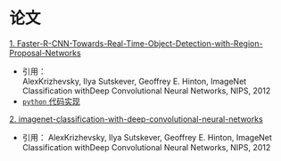 # 论文

[1. Faster-R-CNN-Towards-Real-Time-Object-Detection-with-Region-Proposal-Networks](./papers/Faster-R-CNN-Towards-Real-Time-Object-Detection-with-Region-Proposal-Networks.pdf)              
- 引用：     
AlexKrizhevsky, Ilya Sutskever, Geoffrey E. Hinton, ImageNet Classification withDeep Convolutional Neural Networks, NIPS, 2012         
- [`python` 代码实现](https://github.com/rbgirshick/py-faster-rcnn)         

[2. imagenet-classification-with-deep-convolutional-neural-networks](./papers/imagenet-classification-with-deep-convolutional-neural-networks.pdf)     
- 引用：
AlexKrizhevsky, Ilya Sutskever, Geoffrey E. Hinton, ImageNet Classification withDeep Convolutional Neural Networks, NIPS, 2012            
